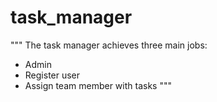 # task_manager
""" The task manager achieves three main jobs:
   - Admin 
   - Register user
   - Assign team member with tasks
"""
